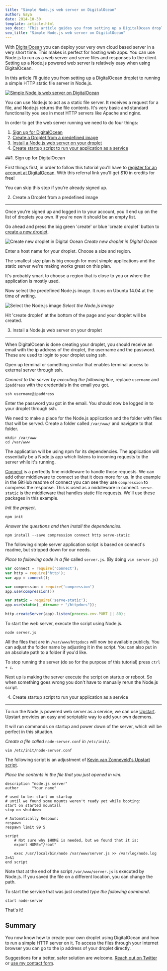 ```yaml
---
title: "Simple Node.js web server on DigitalOcean"
author: Gaya
date: 2014-10-30
template: article.html
seo_desc: "This article guides you from setting up a DigitalOcean droplet to running a simple HTTP static file web server in Node.js."
seo_title: "Simple Node.js web server on DigitalOcean"
---
```

With [DigitalOcean](https://www.digitalocean.com/?refcode=d5a2f709c373) you can deploy your very own cloud based server in a very short time. This makes is perfect for hosting web apps. You can use Node.js to run as a web server and serve files and responses to the client. Setting up a Node.js powered web server is relatively easy when using DigitalOcean.

In this article I'll guide you from setting up a DigitalOcean droplet to running a simple HTTP static file server in Node.js.

[![Simple Node.js web server on DigitalOcean](/articles/simple-node-js-web-server-digitalocean/simple-node-js-web-server-on-digitalocean.jpg)](/articles/simple-node-js-web-server-digitalocean/)<span class="more"></span>

You can use Node.js to act as a static file server. It receives a request for a file, and Node.js returns the file contents. It's very basic and standard functionality you see in most HTTP servers like Apache and nginx.

In order to get the web server running we need to do four things:

1. [Sign up for DigitalOcean](#1-sign-up-for-digitalocean)
2. [Create a Droplet from a predefined image](#2-create-a-droplet-from-a-predefined-image)
3. [Install a Node.js web server on your droplet](#3-install-a-node-js-web-server-on-your-droplet)
4. [Create startup script to run your application as a service](#4-create-startup-script-to-run-your-application-as-a-service)

##1. Sign up for DigitalOcean

First things first, in order to follow this tutorial you'll have to [register for an account at DigitalOcean](https://www.digitalocean.com/?refcode=d5a2f709c373). With this referral link you'll get $10 in credits for free!

You can skip this step if you're already signed up.

2. Create a Droplet from a predefined image
-------------------------------------------

Once you're signed up and logged in to your account, you'll end up on the list of droplets you own. If you're new it should be an empty list.

Go ahead and press the big green 'create' or blue 'create droplet' button to [create a new droplet](https://cloud.digitalocean.com/droplets/new).

![Create new droplet in Digital Ocean](/articles/simple-node-js-web-server-digitalocean/create-new-droplet-digital-ocean.jpg)
*Create new droplet in Digital Ocean*

Enter a host name for your droplet. Choose a size and region.

The smallest size plan is big enough for most simple applications and the static server we're making works great on this plan.

It's probably smart to choose a region that is close to you or where the application is mostly used.

Now select the predefined Node.js image. It runs on Ubuntu 14.04 at the time of writing.

![Select the Node.js image](/articles/simple-node-js-web-server-digitalocean/select-node-js-image-digital-ocean.jpg)
*Select the Node.js image*

Hit 'create droplet' at the bottom of the page and your droplet will be created.

3. Install a Node.js web server on your droplet
-----------------------------------------------

When DigitalOcean is done creating your droplet, you should receive an email with the ip address of the droplet, the username and the password. These are used to login to your droplet using ssh.

Open up terminal or something similar that enables terminal access to external server through ssh.

*Connect to the server by executing the following line*, replace `username` and `ipaddress` with the credentials in the email you got.


```
ssh username@ipaddress
```


Enter the password you got in the email. You should now be logged in to your droplet through ssh.

We need to make a place for the Node.js application and the folder with files that will be served. Create a folder called `/var/www/` and navigate to that folder.


```
mkdir /var/www
cd /var/www
```


The application will be using npm for its dependencies. The application will essentially be a Node.js app which listens to incoming requests to the server while it's running.

[Connect](https://github.com/senchalabs/connect "Connect for Node.js") is a perfectly fine middleware to handle those requests. We can add other middleware to connect so that it does more for us. In the example in the GitHub readme of connect you can see they use `compression` to compress the response. This is used as a middleware in connect. `serve-static` is the middleware that handles static file requests. We'll use these packages in this example.

*Init the project*.


```
npm init
```


*Answer the questions and then install the dependencies.*


```
npm install --save compression connect http serve-static
```


The following simple server application script is based on connect's readme, but stripped down for our needs.

*Place to following code in a file* called `server.js`. (By doing `vim server.js`)


```javascript
var connect = require('connect');
var http = require('http');
var app = connect();

var compression = require('compression')
app.use(compression())

var static = require('serve-static');
app.use(static(__dirname + "/httpdocs"));

http.createServer(app).listen(process.env.PORT || 80);
```


To start the web server, execute the script using Node.js.


```
node server.js
```


All the files that are in `/var/www/httpdocs` will now be available publicly. You can adjust the folder name by adjusting it in the script. You can also put in an absolute path to a folder if you'd like.

To stop running the server (do so for the purpose of this tutorial) press `ctrl + c`.

Next up is making the server execute the script on startup or reboot. So when something goes wrong you don't have to manually rerun the Node.js script.

4. Create startup script to run your application as a service
-------------------------------------------------------------

To run the Node.js powered web server as a service, we can use [Upstart](http://upstart.ubuntu.com/). Upstart provides an easy and scriptable way to add your own daemons.

It will run commands on startup and power down of the server, which will be perfect in this situation.

*Create a file called* `node-server.conf` *in* `/etc/init/`.


```
vim /etc/init/node-server.conf
```


The following script is an adjustment of [Kevin van Zonneveld's Upstart script](http://kvz.io/blog/2009/12/15/run-nodejs-as-a-service-on-ubuntu-karmic/).

*Place the contents in the file that you just opened in vim.*


```
description "node.js server"
author      "Your name"

# used to be: start on startup
# until we found some mounts weren't ready yet while booting:
start on started mountall
stop on shutdown

# Automatically Respawn:
respawn
respawn limit 99 5

script
    # Not sure why $HOME is needed, but we found that it is:
    export HOME="/root"

    exec /usr/local/bin/node /var/www/server.js >> /var/log/node.log 2>&1
end script
```


Note that at the end of the script `/var/www/server.js` is executed by Node.js. If you saved the file on a different location, you can change the path.

To start the service that was just created *type the following command*.


```
start node-server
```


That's it!

Summary
-------

You now know how to create your own droplet using DigitalOcean and how to run a simple HTTP server on it. To access the files through your Internet browser you can go to the ip address of your droplet directly.

Suggestions for a better, safer solution are welcome. [Reach out on Twitter](http://twitter.com/GayaNinja) or [use my contact form](/contact/).